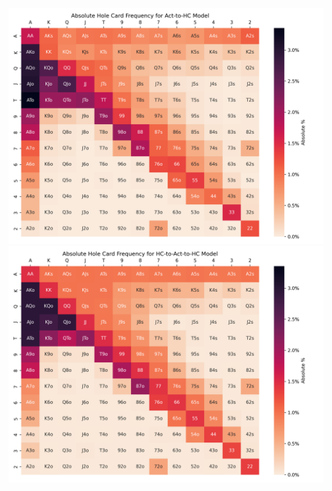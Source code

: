 [![Absolute Hole Card Frequency for Act-to-HC Model](Absolute_Hole_Card_Frequency_for_Act-to-HC_Model.png)](Absolute_Hole_Card_Frequency_for_Act-to-HC_Model.png)
[![Absolute Hole Card Frequency for HC-to-Act-to-HC Model](Absolute_Hole_Card_Frequency_for_HC-to-Act-to-HC_Model.png)](Absolute_Hole_Card_Frequency_for_HC-to-Act-to-HC_Model.png)